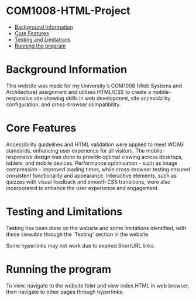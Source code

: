 # COM1008-HTML-Project

<!--ts-->
   * [Background Information](#background-information)
   * [Core Features](#core-features)
   * [Testing and Limitations](#testing-and-limitations)
   * [Running the program](#running-the-program)

# Background Information

This website was made for my University's COM1008 (Web Systems and Architecture) assignment and utilises HTML/CSS to create a mobile-responsive site showing skills in web development, site accessibility configuration, and cross-browser compatibility. 

# Core Features

Accessibility guidelines and HTML validation were applied to meet WCAG standards, enhancing user experience for all visitors. The mobile-responsive design was done to provide optimal viewing across desktops, tablets, and mobile devices. Performance optimisation - such as image compression - improved loading times, while cross-browser testing ensured consistent functionality and appearance. Interactive elements, such as quizzes with visual feedback and smooth CSS transitions, were also incorporated to enhance the user experience and engagement. 

# Testing and Limitations

Testing has been done on the website and some limitations identified, with these viewable through the 'Testing' section in the website.

Some hyperlinks may not work due to expired ShortURL links.

# Running the program

To view, navigate to the website foler and view index.HTML in web browser, then navigate to other pages through hyperlinks.
